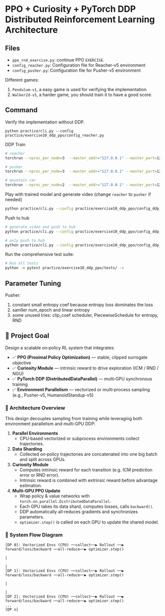 # PPO + Curiosity + PyTorch DDP Distributed Reinforcement Learning Architecture


## Files
- `ppo_rnd_exercise.py`: continue PPO `EXERCISE`.
- `config_reacher.py`: Configuration file for Reacher-v5 environment
- `config_pusher.py`: Configuration file for Pusher-v5 environment

Different games:
1. `Pendulum-v1`, a easy game is used for verifying the implementation
2. `Walker2d-v5`, a harder game, you should train it to have a good score.


## Command
Verify the implementation without DDP.
```
python practice/cli.py --config practice/exercise10_ddp_ppo/config_reacher.py
```
DDP Train
```bash
# reacher
torchrun --nproc_per_node=3  --master_addr="127.0.0.1" --master_port=12345 practice/cli.py --config practice/exercise10_ddp_ppo/config_ddp_reacher.py

# pusher
torchrun --nproc_per_node=3  --master_addr="127.0.0.1" --master_port=12345 practice/cli.py --config practice/exercise10_ddp_ppo/config_ddp_pusher.py

# mountain car
torchrun --nproc_per_node=2  --master_addr="127.0.0.1" --master_port=12345 practice/cli.py --config practice/exercise10_ddp_ppo/config_mountain_car.py
```

Play with trained model and generate video (change `reacher` to `pusher` if needed)
```bash
python practice/cli.py --config practice/exercise10_ddp_ppo/config_ddp_reacher.py --mode play
```

Push to hub
```bash
# generate video and push to hub
python practice/cli.py --config practice/exercise10_ddp_ppo/config_ddp_reacher.py --mode push_to_hub --username myuser

# only push to hub
python practice/cli.py --config practice/exercise10_ddp_ppo/config_ddp_reacher.py --mode push_to_hub --username myuser --skip_play
```

Run the comprehensive test suite:
```bash
# Run all tests
python -m pytest practice/exercise10_ddp_ppo/tests/ -v
```


## Parameter Tuning
Pusher:
1. constant small entropy coef because entropy loss dominates the loss
2. samller num_epoch and linear entropy
3. some unused tries: clip_coef scheduler, PiecewiseSchedule for entropy, RND

## 🧠 Project Goal

Design a scalable on‑policy RL system that integrates:

- ✅ **PPO (Proximal Policy Optimization)** — stable, clipped surrogate objective
- ✅ **Curiosity Module** — intrinsic reward to drive exploration (ICM / RND / NGU)
- ✅ **PyTorch DDP (DistributedDataParallel)** — multi‑GPU synchronous training
- ✅ **Environment Parallelism** — vectorized or multi‑process sampling (e.g., Pusher-v5, HumanoidStandup-v5)

### 📐 Architecture Overview

This design decouples sampling from training while leveraging both environment parallelism and multi‑GPU DDP:

1. **Parallel Environments**
   - CPU‑based vectorized or subprocess environments collect trajectories.
2. **Data Sharding**
   - Collected on‑policy trajectories are concatenated into one big batch and split across GPUs.
3. **Curiosity Module**
   - Computes intrinsic reward for each transition (e.g. ICM prediction error or RND error).
   - Intrinsic reward is combined with extrinsic reward before advantage estimation.
4. **Multi‑GPU PPO Update**
   - Wrap policy & value networks with `torch.nn.parallel.DistributedDataParallel`.
   - Each GPU takes its data shard, computes losses, calls `backward()`.
   - DDP automatically all‑reduces gradients and synchronizes parameters.
   - `optimizer.step()` is called on each GPU to update the shared model.

### 🔁 System Flow Diagram

```text
[DP 0]: Vectorized Envs (CPU) ──collect──▶ Rollout ──▶ forward/loss/backward ──all‑reduce──▶ optimizer.step()
                                                                                   |
                                                                                   |
[DP 1]: Vectorized Envs (CPU) ──collect──▶ Rollout ──▶ forward/loss/backward ──all‑reduce──▶ optimizer.step()
                                                                                   |
                                                                                   |
[DP 2]: Vectorized Envs (CPU) ──collect──▶ Rollout ──▶ forward/loss/backward ──all‑reduce──▶ optimizer.step()
...
[DP n]
```
